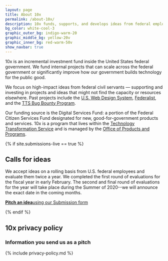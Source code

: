 ```yaml
---
layout: page
title: About 10x
permalink: /about-10x/
description: 10x funds, supports, and develops ideas from federal employees about how technology can improve the public’s experience with the government.
bg_color: white-cool-3
graphic_outer_bg: indigo-warm-20
graphic_middle_bg: yellow-20v
graphic_inner_bg: red-warm-50v
show_navbar: true
---
```


10x is an incremental investment fund inside the United States federal government. We fund internal projects that can scale across the federal government or significantly improve how our government builds technology for the public good.

We focus on high-impact ideas from federal civil servants — supporting and investing in projects and ideas that might not find the capacity or resources elsewhere. Past projects include the [U.S. Web Design System](https://designsystem.digital.gov), [Federalist](https://federalist.18f.gov), and the [TTS Bug Bounty Program](https://hackerone.com/tts).

Our funding source is the Digital Services Fund: a portion of the Federal Citizen Services Fund designated for new, good-for-government products and services. 10x is a program that lives within the [Technology Transformation Service](https://www.gsa.gov/about-us/organization/federal-acquisition-service/technology-transformation-services) and is managed by the [Office of Products and Programs](https://www.gsa.gov/about-us/organization/federal-acquisition-service/technology-transformation-services/office-of-products-and-programs).

{% if site.submissions-live == true %}

<h2 class="docs-h2">Calls for ideas</h2>

We accept ideas on a rolling basis from U.S. federal employees and evaluate them twice a year. We completed the first round of evaluations for the fiscal year in early February. The second and final round of evaluations for the year will take place during the Summer of 2020--we will announce the exact date in the coming months.

<div class="g-row tablet:display-flex tablet:align-items-center clearfix margin-top-2 tablet:margin-top-3">
  <a href="https://feedback.gsa.gov/jfe/form/SV_1Im8dTPnjnV3HpP" class="g-col tablet:g-col-auto background-color-red-warm-50v color-white padding-2 border-radius-small tablet:margin-right-5 text-decoration-none hover:background-color-indigo-warm-50v text-align-center margin-top-2 tablet:margin-top-0"><strong class="tablet:font-sans-8">Pitch an idea</strong><span class="font-sans-6 font-weight-300 display-block color-white">using our Submission form</span></a>
</div>

{% endif %}



<h2 class="docs-h2">10x privacy policy</h2>

### Information you send us as a pitch

{% include privacy-policy.md %}
